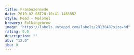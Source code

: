 ```yaml
---
title: Frambozenmede
date: 2019-02-08T20:10:41.148385Z
style: Mead - Melomel
brewery: Folkingebrew
image: "https://labels.untappd.com/labels/2813048?size=hd"
rating: 0.0
description: ""
abv: "12.0"
ibu: 0
---
```

